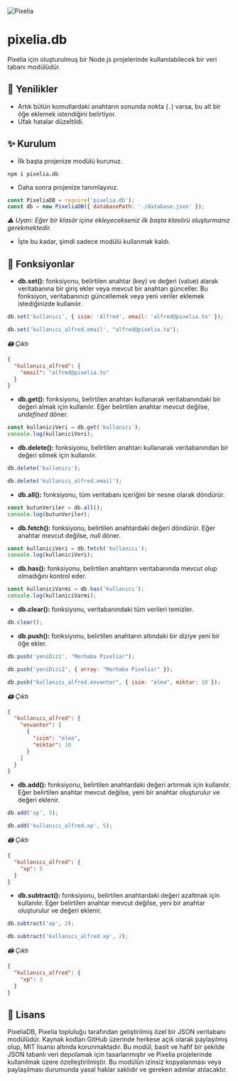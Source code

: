 ![Pixelia](https://cdn.discordapp.com/attachments/1185224136570720408/1185224201922150543/image_72_1.png)
# pixelia.db

Pixelia için oluşturulmuş bir Node.js projelerinde kullanılabilecek bir veri tabanı modülüdür.

## 🧰 Yenilikler
- Artık bütün komutlardaki anahtarın sonunda nokta (`.`) varsa, bu alt bir öğe eklemek istendiğini belirtiyor.
- Ufak hatalar düzeltildi.


## ✨ Kurulum
- İlk başta projenize modülü kurunuz.
```
npm i pixelia.db
```
- Daha sonra projenize tanımlayınız.
```js
const PixeliaDB = require('pixelia.db');
const db = new PixeliaDB({ databasePath: './database.json' });
```
*⚠ Uyarı: Eğer bir klasör içine ekleyecekseniz ilk başta klasörü oluşturmanız gerekmektedir.*

- İşte bu kadar, şimdi sadece modülü kullanmak kaldı.
## 🤖 Fonksiyonlar
- **db.set():** fonksiyonu, belirtilen anahtar (key) ve değeri (value) alarak veritabanına bir giriş ekler veya mevcut bir anahtarı günceller. Bu fonksiyon, veritabanınızı güncellemek veya yeni veriler eklemek istediğinizde kullanılır.
```js
db.set('kullanıcı', { isim: 'Alfred', email: 'alfred@pixelia.to' });
```

```js
db.set('kullanıcı_alfred.email', "alfred@pixelia.to");
```
*🖨️ Çıktı*
```json
{
  "kullanıcı_alfred": {
    "email": "alfred@pixelia.to"
  }
}
```

- **db.get():** fonksiyonu, belirtilen anahtarı kullanarak veritabanındaki bir değeri almak için kullanılır. Eğer belirtilen anahtar mevcut değilse, _undefined_ döner.
```js
const kullaniciVeri = db.get('kullanıcı');
console.log(kullaniciVeri);
```

- **db.delete():** fonksiyonu, belirtilen anahtarı kullanarak veritabanından bir değeri silmek için kullanılır.
```js
db.delete('kullanıcı');
```
```js
db.delete('kullanıcı_alfred.email');
```

- **db.all():** fonksiyonu, tüm veritabanı içeriğini bir nesne olarak döndürür.
```js
const butunVeriler = db.all();
console.log(butunVeriler);
```

- **db.fetch():** fonksiyonu, belirtilen anahtardaki değeri döndürür. Eğer anahtar mevcut değilse, _null_ döner.
```js
const kullaniciVeri = db.fetch('kullanıcı');
console.log(kullaniciVeri);
```

- **db.has():** fonksiyonu, belirtilen anahtarın veritabanında mevcut olup olmadığını kontrol eder.
```js
const kullaniciVarmi = db.has('kullanıcı');
console.log(kullaniciVarmi);
```

- **db.clear():** fonksiyonu, veritabanındaki tüm verileri temizler.
```js
db.clear();
```

- **db.push():** fonksiyonu, belirtilen anahtarın altındaki bir diziye yeni bir öğe ekler.
```js
db.push('yeniDizi', "Merhaba Pixelia!");
```

```js
db.push('yeniDizi2', { array: "Merhaba Pixelia!" });
```

```js
db.push("kullanıcı_alfred.envanter", { isim: "elma", miktar: 10 });
```
*🖨️ Çıktı*
```json
{
  "kullanıcı_alfred": {
    "envanter": [
      {
        "isim": "elma",
        "miktar": 10
      }
    ]
  }
}
```

- **db.add():** fonksiyonu, belirtilen anahtardaki değeri artırmak için kullanılır. Eğer belirtilen anahtar mevcut değilse, yeni bir anahtar oluşturulur ve değeri eklenir.

```js
db.add('xp', 5);
```

```js
db.add('kullanıcı_alfred.xp', 5);
```
*🖨️ Çıktı*
```json
{
  "kullanıcı_alfred": {
    "xp": 5
  }
}
```

- **db.subtract():** fonksiyonu, belirtilen anahtardaki değeri azaltmak için kullanılır. Eğer belirtilen anahtar mevcut değilse, yeni bir anahtar oluşturulur ve değeri eklenir.

```js
db.subtract('xp', 2);
```

```js
db.subtract('kullanıcı_alfred.xp', 2);
```
*🖨️ Çıktı*
```json
{
  "kullanıcı_alfred": {
    "xp": 3
  }
}
```

## 📜 Lisans
PixeliaDB, Pixelia topluluğu tarafından geliştirilmiş özel bir JSON veritabanı modülüdür. Kaynak kodları GitHub üzerinde herkese açık olarak paylaşılmış olup, MIT lisansı altında korunmaktadır. Bu modül, basit ve hafif bir şekilde JSON tabanlı veri depolamak için tasarlanmıştır ve Pixelia projelerinde kullanılmak üzere özelleştirilmiştir. Bu modülün izinsiz kopyalanması veya paylaşılması durumunda yasal haklar saklıdır ve gereken adımlar atılacaktır.
